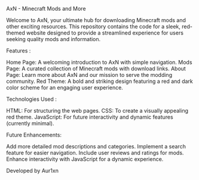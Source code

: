 
AxN - Minecraft Mods and More

Welcome to AxN, your ultimate hub for downloading Minecraft mods and other exciting resources. This repository contains the code for a sleek, red-themed website designed to provide a streamlined experience for users seeking quality mods and information.

Features :

Home Page: A welcoming introduction to AxN with simple navigation.
Mods Page: A curated collection of Minecraft mods with download links.
About Page: Learn more about AxN and our mission to serve the modding community.
Red Theme: A bold and striking design featuring a red and dark color scheme for an engaging user experience.

Technologies Used :

HTML: For structuring the web pages.
CSS: To create a visually appealing red theme.
JavaScript: For future interactivity and dynamic features (currently minimal).

Future Enhancements:

Add more detailed mod descriptions and categories.
Implement a search feature for easier navigation.
Include user reviews and ratings for mods.
Enhance interactivity with JavaScript for a dynamic experience.

Developed by Aur1xn

